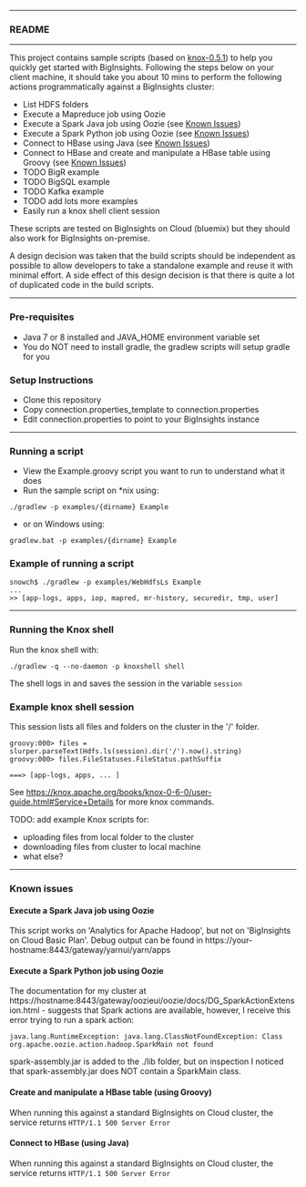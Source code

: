 *********************************************************************
### README
*********************************************************************

This project contains sample scripts (based on [knox-0.5.1](https://github.com/apache/knox/tree/v0.5.1/gateway-release/home/samples)) to help you quickly get started with BigInsights. Following the steps below on your client machine, it should take you about 10 mins to perform the following actions programmatically against a BigInsights cluster:

- List HDFS folders
- Execute a Mapreduce job using Oozie
- Execute a Spark Java job using Oozie (see [Known Issues](#known-issues))
- Execute a Spark Python job using Oozie (see [Known Issues](#known-issues))
- Connect to HBase using Java (see [Known Issues](#known-issues))
- Connect to HBase and create and manipulate a HBase table using Groovy (see [Known Issues](#known-issues))
- TODO BigR example
- TODO BigSQL example
- TODO Kafka example
- TODO add lots more examples
- Easily run a knox shell client session

These scripts are tested on BigInsights on Cloud (bluemix) but they should also work for BigInsights on-premise.

A design decision was taken that the build scripts should be independent as possible to allow developers to take a standalone example and reuse it with minimal effort.  A side effect of this design decision is that there is quite a lot of duplicated code in the build scripts.

*********************************************************************

### Pre-requisites

- Java 7 or 8 installed and JAVA_HOME environment variable set
- You do NOT need to install gradle, the gradlew scripts will setup gradle for you

### Setup Instructions

- Clone this repository
- Copy connection.properties_template to connection.properties
- Edit connection.properties to point to your BigInsights instance

*********************************************************************

### Running a script

- View the Example.groovy script you want to run to understand what it does
- Run the sample script on *nix using:

```
./gradlew -p examples/{dirname} Example
```

- or on Windows using:

```
gradlew.bat -p examples/{dirname} Example
```

### Example of running a script

```
snowch$ ./gradlew -p examples/WebHdfsLs Example
...
>> [app-logs, apps, iop, mapred, mr-history, securedir, tmp, user]
```

*********************************************************************

### Running the Knox shell

Run the knox shell with:

```./gradlew -q --no-daemon -p knoxshell shell```

The shell logs in and saves the session in the variable `session` 

### Example knox shell session

This session lists all files and folders on the cluster in the '/' folder.

```
groovy:000> files = slurper.parseText(Hdfs.ls(session).dir('/').now().string)
groovy:000> files.FileStatuses.FileStatus.pathSuffix

===> [app-logs, apps, ... ]
```

See https://knox.apache.org/books/knox-0-6-0/user-guide.html#Service+Details for more knox commands.

TODO: add example Knox scripts for:

- uploading files from local folder to the cluster
- downloading files from cluster to local machine
- what else?

*********************************************************************

### Known issues

#### Execute a Spark Java job using Oozie

This script works on 'Analytics for Apache Hadoop', but not on 'BigInsights on Cloud Basic Plan'.  Debug output can be found in https://your-hostname:8443/gateway/yarnui/yarn/apps

#### Execute a Spark Python job using Oozie 

The documentation for my cluster at https://hostname:8443/gateway/oozieui/oozie/docs/DG_SparkActionExtension.html - suggests that Spark actions are available, however, I receive this error trying to run a spark action:

`java.lang.RuntimeException: java.lang.ClassNotFoundException: Class org.apache.oozie.action.hadoop.SparkMain not found`

spark-assembly.jar is added to the ./lib folder, but on inspection I noticed that spark-assembly.jar does NOT contain a SparkMain class.

#### Create and manipulate a HBase table (using Groovy)

When running this against a standard BigInsights on Cloud cluster, the service returns `HTTP/1.1 500 Server Error`

#### Connect to HBase (using Java)

When running this against a standard BigInsights on Cloud cluster, the service returns `HTTP/1.1 500 Server Error`
